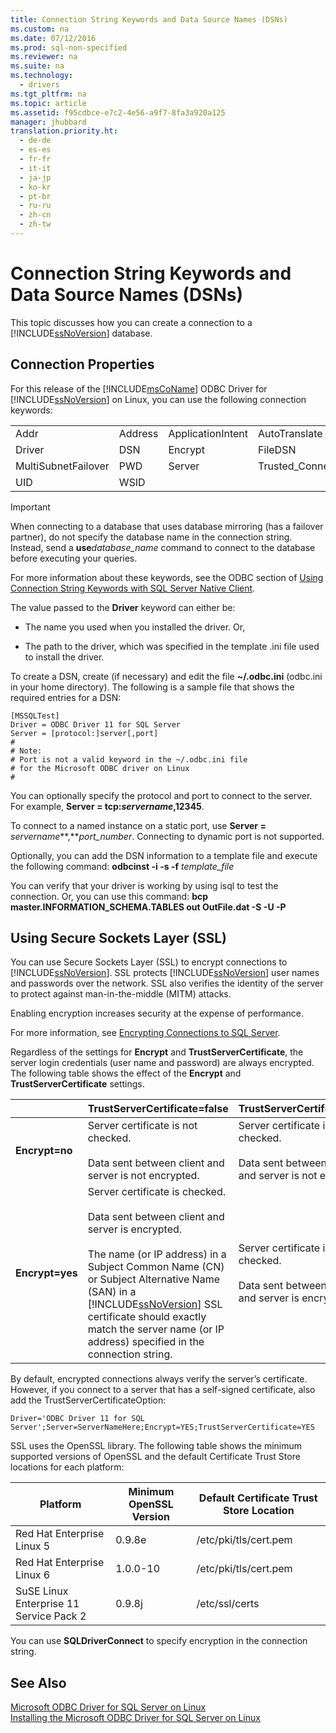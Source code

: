 ```yaml
---
title: Connection String Keywords and Data Source Names (DSNs)
ms.custom: na
ms.date: 07/12/2016
ms.prod: sql-non-specified
ms.reviewer: na
ms.suite: na
ms.technology: 
  - drivers
ms.tgt_pltfrm: na
ms.topic: article
ms.assetid: f95cdbce-e7c2-4e56-a9f7-8fa3a920a125
manager: jhubbard
translation.priority.ht: 
  - de-de
  - es-es
  - fr-fr
  - it-it
  - ja-jp
  - ko-kr
  - pt-br
  - ru-ru
  - zh-cn
  - zh-tw
---
```

# Connection String Keywords and Data Source Names (DSNs)
This topic discusses how you can create a connection to a [!INCLUDE[ssNoVersion](../content/includes/ssNoVersion_md.md)] database.  
  
## Connection Properties  
For this release of the [!INCLUDE[msCoName](../content/includes/msCoName_md.md)] ODBC Driver for [!INCLUDE[ssNoVersion](../content/includes/ssNoVersion_md.md)] on Linux, you can use the following connection keywords:  
  
||||||  
|-|-|-|-|-|  
|Addr|Address|ApplicationIntent|AutoTranslate|Database|  
|Driver|DSN|Encrypt|FileDSN|MARS\_Connection|  
|MultiSubnetFailover|PWD|Server|Trusted\_Connection|TrustServerCertificate|  
|UID|WSID||||  
  
> [!IMPORTANT]  
> When connecting to a database that uses database mirroring \(has a failover partner\), do not specify the database name in the connection string. Instead, send a **use***database\_name* command to connect to the database before executing your queries.  
  
For more information about these keywords, see the ODBC section of [Using Connection String Keywords with SQL Server Native Client](http://go.microsoft.com/fwlink/?LinkID=126696).  
  
The value passed to the **Driver** keyword can either be:  
  
-   The name you used when you installed the driver. Or,  
  
-   The path to the driver, which was specified in the template .ini file used to install the driver.  
  
To create a DSN, create \(if necessary\) and edit the file **~\/.odbc.ini** \(odbc.ini in your home directory\). The following is a sample file that shows the required entries for a DSN:  
  
```  
[MSSQLTest]  
Driver = ODBC Driver 11 for SQL Server  
Server = [protocol:]server[,port]  
#   
# Note:  
# Port is not a valid keyword in the ~/.odbc.ini file  
# for the Microsoft ODBC driver on Linux  
#  
```  
  
You can optionally specify the protocol and port to connect to the server. For example, **Server \= tcp:***servername***,12345**.  
  
To connect to a named instance on a static port, use **Server \=** *servername***,***port\_number*. Connecting to dynamic port is not supported.  
  
Optionally, you can add the DSN information to a template file and execute the following command: **odbcinst \-i \-s \-f** *template\_file*  
  
You can verify that your driver is working by using isql to test the connection. Or, you can use this command: **bcp master.INFORMATION\_SCHEMA.TABLES out OutFile.dat \-S <server> \-U <name> \-P <password>**  
  
## Using Secure Sockets Layer \(SSL\)  
You can use Secure Sockets Layer \(SSL\) to encrypt connections to [!INCLUDE[ssNoVersion](../content/includes/ssNoVersion_md.md)]. SSL protects [!INCLUDE[ssNoVersion](../content/includes/ssNoVersion_md.md)] user names and passwords over the network. SSL also verifies the identity of the server to protect against man\-in\-the\-middle \(MITM\) attacks.  
  
Enabling encryption increases security at the expense of performance.  
  
For more information, see [Encrypting Connections to SQL Server](http://go.microsoft.com/fwlink/?LinkId=220900).  
  
Regardless of the settings for **Encrypt** and **TrustServerCertificate**, the server login credentials \(user name and password\) are always encrypted. The following table shows the effect of the **Encrypt** and **TrustServerCertificate** settings.  
  
||**TrustServerCertificate\=false**|**TrustServerCertificate\=true**|  
|-|-------------------------------------|------------------------------------|  
|**Encrypt\=no**|Server certificate is not checked.<br /><br />Data sent between client and server is not encrypted.|Server certificate is not checked.<br /><br />Data sent between client and server is not encrypted.|  
|**Encrypt\=yes**|Server certificate is checked.<br /><br />Data sent between client and server is encrypted.<br /><br />The name \(or IP address\) in a Subject Common Name \(CN\) or Subject Alternative Name \(SAN\) in a [!INCLUDE[ssNoVersion](../content/includes/ssNoVersion_md.md)] SSL certificate should exactly match the server name \(or IP address\) specified in the connection string.|Server certificate is not checked.<br /><br />Data sent between client and server is encrypted.|  
  
By default, encrypted connections always verify the server’s certificate. However, if you connect to a server that has a self\-signed certificate, also add the TrustServerCertificateOption:  
  
```  
Driver='ODBC Driver 11 for SQL Server';Server=ServerNameHere;Encrypt=YES;TrustServerCertificate=YES  
```  
  
SSL uses the OpenSSL library. The following table shows the minimum supported versions of OpenSSL and the default Certificate Trust Store locations for each platform:  
  
|Platform|Minimum OpenSSL Version|Default Certificate Trust Store Location|  
|------------|---------------------------|--------------------------------------------|  
|Red Hat Enterprise Linux 5|0.9.8e|\/etc\/pki\/tls\/cert.pem|  
|Red Hat Enterprise Linux 6|1.0.0\-10|\/etc\/pki\/tls\/cert.pem|  
|SuSE Linux Enterprise 11 Service Pack 2|0.9.8j|\/etc\/ssl\/certs|  
  
You can use **SQLDriverConnect** to specify encryption in the connection string.  
  
## See Also  
[Microsoft ODBC Driver for SQL Server on Linux](../content/Microsoft-ODBC-Driver-for-SQL-Server-on-Linux.md)  
[Installing the Microsoft ODBC Driver for SQL Server on Linux](../content/Installing-the-Microsoft-ODBC-Driver-for-SQL-Server-on-Linux.md)  
  
